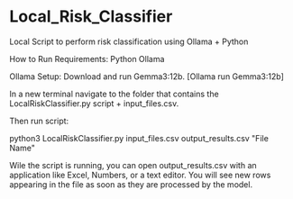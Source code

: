 # Local_Risk_Classifier
Local Script to perform risk classification using Ollama + Python

How to Run
Requirements:
Python
Ollama

Ollama Setup:
Download and run Gemma3:12b. [Ollama run Gemma3:12b]

In a new terminal navigate to the folder that contains the LocalRiskClassifier.py script + input_files.csv. 

Then run script: 

python3 LocalRiskClassifier.py input_files.csv output_results.csv "File Name"

Wile the script is running, you can open output_results.csv with an application like Excel, Numbers, or a text editor. You will see new rows appearing in the file as soon as they are processed by the model.

